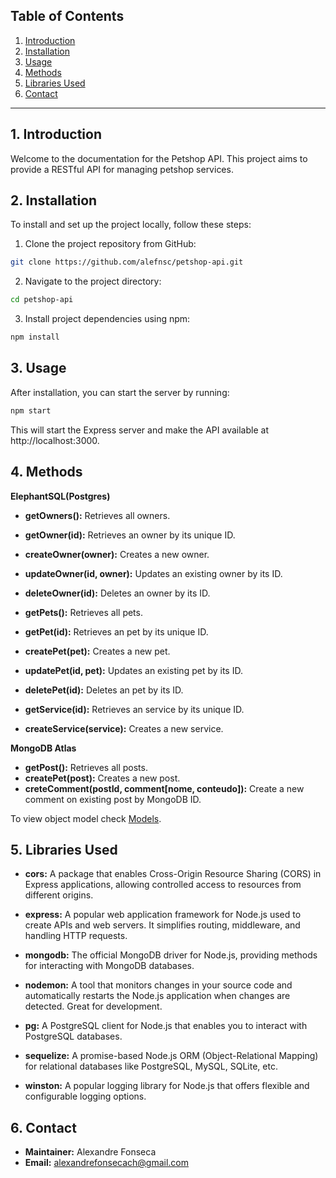 ## Table of Contents

1. [Introduction](#1-introduction)
2. [Installation](#2-installation)
3. [Usage](#3-usage)
4. [Methods](#4-methods)
5. [Libraries Used](#5-libraries-used)
6. [Contact](#6-contact)

---

## 1. Introduction

Welcome to the documentation for the Petshop API. This project aims to provide a RESTful API for managing petshop services.

## 2. Installation

To install and set up the project locally, follow these steps:

1. Clone the project repository from GitHub:

```bash
git clone https://github.com/alefnsc/petshop-api.git
```

2. Navigate to the project directory:

```bash
cd petshop-api
```

3. Install project dependencies using npm:

```bash
npm install
```

## 3. Usage

After installation, you can start the server by running:

```bash
npm start
```

This will start the Express server and make the API available at http://localhost:3000.

## 4. Methods

**ElephantSQL(Postgres)**

- **getOwners():** Retrieves all owners.
- **getOwner(id):** Retrieves an owner by its unique ID.
- **createOwner(owner):** Creates a new owner.
- **updateOwner(id, owner):** Updates an existing owner by its ID.
- **deleteOwner(id):** Deletes an owner by its ID.
  
- **getPets():** Retrieves all pets.
- **getPet(id):** Retrieves an pet by its unique ID.
- **createPet(pet):** Creates a new pet.
- **updatePet(id, pet):** Updates an existing pet by its ID.
- **deletePet(id):** Deletes an pet by its ID.
  
- **getService(id):** Retrieves an service by its unique ID.
- **createService(service):** Creates a new service.

**MongoDB Atlas**

- **getPost():** Retrieves all posts.
- **createPet(post):** Creates a new post.
- **creteComment(postId, comment[nome, conteudo]):** Create a new comment on existing post by MongoDB ID.

To view object model check [Models](/models).

## 5. Libraries Used

- **cors:** A package that enables Cross-Origin Resource Sharing (CORS) in Express applications, allowing controlled access to resources from different origins.

- **express:** A popular web application framework for Node.js used to create APIs and web servers. It simplifies routing, middleware, and handling HTTP requests.

- **mongodb:** The official MongoDB driver for Node.js, providing methods for interacting with MongoDB databases.

- **nodemon:** A tool that monitors changes in your source code and automatically restarts the Node.js application when changes are detected. Great for development.

- **pg:** A PostgreSQL client for Node.js that enables you to interact with PostgreSQL databases.

- **sequelize:** A promise-based Node.js ORM (Object-Relational Mapping) for relational databases like PostgreSQL, MySQL, SQLite, etc.

- **winston:** A popular logging library for Node.js that offers flexible and configurable logging options.

## 6. Contact

- **Maintainer:** Alexandre Fonseca
- **Email:** alexandrefonsecach@gmail.com
